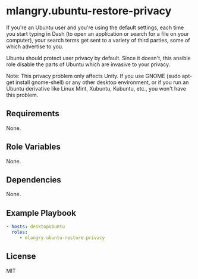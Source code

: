 mlangry.ubuntu-restore-privacy
=========

If you're an Ubuntu user and you're using the default settings, each time you start typing in Dash (to open an application or search for a file on your computer), your search terms get sent to a variety of third parties, some of which advertise to you.

Ubuntu should protect user privacy by default. Since it doesn't, this ansible role disable the parts of Ubuntu which are invasive to your privacy.

Note: This privacy problem only affects Unity. If you use GNOME (sudo apt-get install gnome-shell) or any other desktop environment, or if you run an Ubuntu derivative like Linux Mint, Xubuntu, Kubuntu, etc., you won't have this problem.

Requirements
------------

None.

Role Variables
--------------

None.

Dependencies
------------

None.

Example Playbook
----------------

````yaml
- hosts: desktopUbuntu
  roles:
     - mlangry.ubuntu-restore-privacy
````

License
-------

MIT
